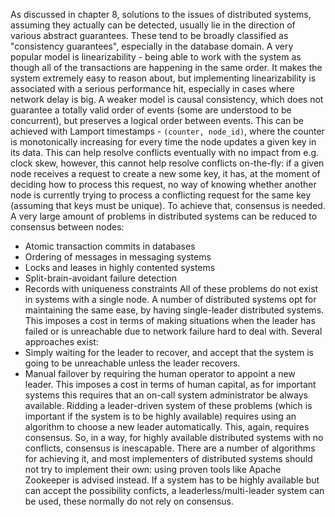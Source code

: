 As discussed in chapter 8, solutions to the issues of distributed systems, assuming they actually can be detected, usually lie in the direction of various abstract guarantees. These tend to be broadly classified as "consistency guarantees", especially in the database domain. 
A very popular model is linearizability - being able to work with the system as though all of the transactions are happening in the same order. It makes the system extremely easy to reason about, but implementing linearizability is associated with a serious performance hit, especially in cases where network delay is big. 
A weaker model is causal consistency, which does not guarantee a totally valid order of events (some are understood to be concurrent), but preserves a logical order between events. This can be achieved with Lamport timestamps - `(counter, node_id)`, where the counter is monotonically increasing for every time the node updates a given key in its data. This can help resolve conflicts eventually with no impact from e.g. clock skew, however, this cannot help resolve conflicts on-the-fly: if a given node receives a request to create a new some key, it has, at the moment of deciding how to process this request, no way of knowing whether another node is currently trying to process a conflicting request for the same key (assuming that keys must be unique). To achieve that, consensus is needed. 
A very large amount of problems in distributed systems can be reduced to consensus between nodes:
  - Atomic transaction commits in databases
  - Ordering of messages in messaging systems
  - Locks and leases in highly contented systems
  - Split-brain-avoidant failure detection
  - Records with uniqueness constraints
All of these problems do not exist in systems with a single node. A number of distributed systems opt for maintaining the same ease, by having single-leader distributed systems. This imposes a cost in terms of making situations when the leader has failed or is unreachable due to network failure hard to deal with. Several approaches exist:
  - Simply waiting for the leader to recover, and accept that the system is going to be unreachable unless the leader recovers.
  - Manual failover by requiring the human operator to appoint a new leader. This imposes a cost in terms of human capital, as for important systems this requires that an on-call system administrator be always available.
Ridding a leader-driven system of these problems (which is important if the system is to be highly available) requires using an algorithm to choose a new leader automatically. This, again, requires consensus. So, in a way, for highly available distributed systems with no conflicts, consensus is inescapable. There are a number of algorithms for achieving it, and most implementers of distributed systems should not try to implement their own: using proven tools like Apache Zookeeper is advised instead.
If a system has to be highly available but can accept the possibility conficts, a leaderless/multi-leader system can be used, these normally do not rely on consensus.
